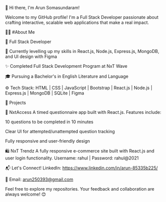 👋 Hi there, I'm Arun Somasundaram!

Welcome to my GitHub profile! I'm a Full Stack Developer passionate about crafting interactive, scalable web applications that make a real impact.

👨‍💻 #About Me

💼 Full Stack Developer

🌱 Currently levelling up my skills in React.js, Node.js, Express.js, MongoDB, and UI design with Figma

✨ Completed Full Stack Development Program at NxT Wave

🎓 Pursuing a Bachelor's in English Literature and Language

⚙️ Tech Stack:
HTML | CSS | JavaScript | Bootstrap | React.js | Node.js | Express.js | MongoDB | SQLite | Figma

💼 Projects

📝 NxtAccess
A timed questionnaire app built with React.js.
Features include:

10 questions to be completed in 10 minutes

Clear UI for attempted/unattempted question tracking

Fully responsive and user-friendly design

🛍️ NxT Trendz
A fully responsive e-commerce site built with React.js and user login functionality.
Username: rahul | Password: rahul@2021

📬 Let's Connect!
LinkedIn: https://www.linkedin.com/in/arun-85335b225/

📧 Email: arun250393@gmail.com

Feel free to explore my repositories. Your feedback and collaboration are always welcome! 😊
